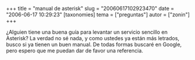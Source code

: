 +++
title = "manual de asterisk"
slug = "20060617102923470"
date = "2006-06-17 10:29:23"
[taxonomies]
tema = ["preguntas"]
autor = ["zonin"]
+++

¿Alguien tiene una buena guía para levantar un servicio sencillo en
Asterisk? La verdad no sé nada, y como ustedes ya están más letrados,
busco si ya tienen un buen manual. De todas formas buscaré en Google,
pero espero que me puedan dar de favor una referencia.


